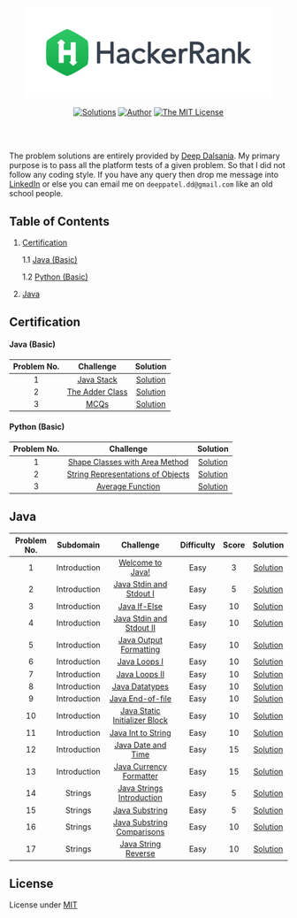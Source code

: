 <div align="center"><a href="https://www.hackerrank.com/deepdalsania" target="_blank"><img src="HackerRank%20Logo.png" width="450" height="auto"></a>

[![Solutions](https://img.shields.io/badge/solutions-23-green.svg?style=flat-square)](https://github.com/deepdalsania/HackerRank_Solutions#table-of-contents) [![Author](https://img.shields.io/badge/author-deepdalsania-brightgreen.svg?style=flat-square)](https://www.hackerrank.com/deepdalsania) [![The MIT License](https://img.shields.io/badge/license-MIT-orange.svg?style=flat-square)](/LICENSE)</div><br/><br/>

The problem solutions are entirely provided by [Deep Dalsania](https://www.hackerrank.com/deepdalsania). My primary purpose is to pass all the platform tests of a given problem. So that I did not follow any coding style. If you have any query then drop me message into [LinkedIn](https://www.linkedin.com/in/deep-dalsania-6b822198/) or else you can email me on `deeppatel.dd@gmail.com` like an old school people.
## Table of Contents
1. [Certification](#certification)

   1.1 [Java (Basic)](#java-basic)

   1.2 [Python (Basic)](#python-basic)

2. [Java](#java)
## Certification
#### Java (Basic)
|Problem No.|Challenge|Solution|
|:-:|:-:|:-:|
|1|[Java Stack](Certification/01.%20Java%20(Basic)/Problems/01.%20Problem.pdf)|[Solution](Certification/01.%20Java%20(Basic)/01.%20Java%20Stack/Solution.java)|
|2|[The Adder Class](Certification/01.%20Java%20(Basic)/Problems/01.%20Problem.pdf)|[Solution](Certification/01.%20Java%20(Basic)/02.%20The%20Adder%20Class/Solution.java)|
|3|[MCQs](Certification/01.%20Java%20(Basic)/Problems/01.%20Problem.pdf)|[Solution](Certification/01.%20Java%20(Basic)/03.%20MCQs/Solution.ipynb)|
#### Python (Basic)
|Problem No.|Challenge|Solution|
|:-:|:-:|:-:|
|1|[Shape Classes with Area Method](Certification/02.%20Python%20(Basic)/Problems/01.%20Problem.pdf)|[Solution](Certification/02.%20Python%20(Basic)/01.%20Shape%20Classes%20with%20Area%20Method/Solution.py)|
|2|[String Representations of Objects](Certification/02.%20Python%20(Basic)/Problems/01.%20Problem.pdf)|[Solution](Certification/02.%20Python%20(Basic)/02.%20String%20Representations%20of%20Objects/Solution.py)|
|3|[Average Function](Certification/02.%20Python%20(Basic)/Problems/01.%20Problem.pdf)|[Solution](Certification/02.%20Python%20(Basic)/03.%20Average%20Function/Solution.py)|
## Java
|Problem No.|Subdomain|Challenge|Difficulty|Score|Solution|
|:-:|:-:|:-:|:-:|:-:|:-:|
|1|Introduction|[Welcome to Java!](https://www.hackerrank.com/challenges/welcome-to-java)|Easy|3|[Solution](Java/01.%20Introduction/01.%20Welcome%20to%20Java!/Solution.java)|
|2|Introduction|[Java Stdin and Stdout I](https://www.hackerrank.com/challenges/java-stdin-and-stdout-1)|Easy|5|[Solution](Java/01.%20Introduction/02.%20Java%20Stdin%20and%20Stdout%20I/Solution.java)|
|3|Introduction|[Java If-Else](https://www.hackerrank.com/challenges/java-if-else)|Easy|10|[Solution](Java/01.%20Introduction/03.%20Java%20If-Else/Solution.java)|
|4|Introduction|[Java Stdin and Stdout II](https://www.hackerrank.com/challenges/java-stdin-stdout)|Easy|10|[Solution](Java/01.%20Introduction/04.%20Java%20Stdin%20and%20Stdout%20II/Solution.java)|
|5|Introduction|[Java Output Formatting](https://www.hackerrank.com/challenges/java-output-formatting)|Easy|10|[Solution](Java/01.%20Introduction/05.%20Java%20Output%20Formatting/Solution.java)|
|6|Introduction|[Java Loops I](https://www.hackerrank.com/challenges/java-loops-i)|Easy|10|[Solution](Java/01.%20Introduction/06.%20Java%20Loops%20I/Solution.java)|
|7|Introduction|[Java Loops II](https://www.hackerrank.com/challenges/java-loops)|Easy|10|[Solution](Java/01.%20Introduction/07.%20Java%20Loops%20II/Solution.java)|
|8|Introduction|[Java Datatypes](https://www.hackerrank.com/challenges/java-datatypes)|Easy|10|[Solution](Java/01.%20Introduction/08.%20Java%20Datatypes/Solution.java)|
|9|Introduction|[Java End-of-file](https://www.hackerrank.com/challenges/java-end-of-file)|Easy|10|[Solution](Java/01.%20Introduction/09.%20Java%20End-of-file/Solution.java)|
|10|Introduction|[Java Static Initializer Block](https://www.hackerrank.com/challenges/java-static-initializer-block)|Easy|10|[Solution](Java/01.%20Introduction/10.%20Java%20Static%20Initializer%20Block/Solution.java)|
|11|Introduction|[Java Int to String](https://www.hackerrank.com/challenges/java-int-to-string)|Easy|10|[Solution](Java/01.%20Introduction/11.%20Java%20Int%20to%20String/Solution.java)|
|12|Introduction|[Java Date and Time](https://www.hackerrank.com/challenges/java-date-and-time)|Easy|15|[Solution](Java/01.%20Introduction/12.%20Java%20Date%20and%20Time/Solution.java)|
|13|Introduction|[Java Currency Formatter](https://www.hackerrank.com/challenges/java-currency-formatter)|Easy|15|[Solution](Java/01.%20Introduction/13.%20Java%20Currency%20Formatter/Solution.java)|
|14|Strings|[Java Strings Introduction](https://www.hackerrank.com/challenges/java-strings-introduction)|Easy|5|[Solution](Java/02.%20Strings/01.%20Java%20Strings%20Introduction/Solution.java)|
|15|Strings|[Java Substring](https://www.hackerrank.com/challenges/java-substring)|Easy|5|[Solution](Java/02.%20Strings/02.%20Java%20Substring/Solution.java)|
|16|Strings|[Java Substring Comparisons](https://www.hackerrank.com/challenges/java-string-compare)|Easy|10|[Solution](Java/02.%20Strings/03.%20Java%20Substring%20Comparisons/Solution.java)|
|17|Strings|[Java String Reverse](https://www.hackerrank.com/challenges/java-string-reverse)|Easy|10|[Solution](Java/02.%20Strings/04.%20Java%20String%20Reverse/Solution.java)|
## License
License under [MIT](/LICENSE)
